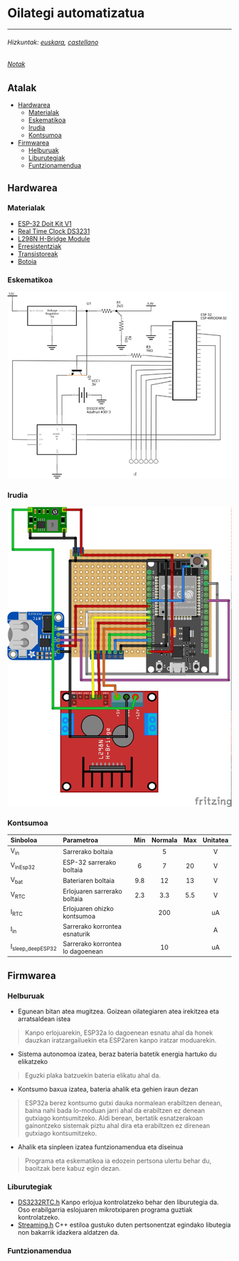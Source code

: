 # Oilategi automatizatua
---
###### Hizkuntak: [euskara](./README.md), [castellano](./LEEME.md)
###### [Notak](NOTAK.md)

## Atalak
  - [Hardwarea](#hardwarea)
  	* [Materialak](#materialak)
  	* [Eskematikoa](#eskematikoa)
  	* [Irudia](#irudia)
  	* [Kontsumoa](#kontsumoa)
  - [Firmwarea](#firmwarea)
  	* [Helburuak](#helburuak)
    * [Liburutegiak](#liburutegiak)
    * [Funtzionamendua](#funtzionamendua)

## Hardwarea

### Materialak
  * [ESP-32 Doit Kit V1]()
  * [Real Time Clock DS3231](https://docs.zerynth.com/latest/official/board.zerynth.doit_esp32/docs/index.html "Web horri ofiziala")
  * [L298N H-Bridge Module](https://lastminuteengineers.com/l298n-dc-stepper-driver-arduino-tutorial/ "Tutoriala")
  * [Erresistentziak]("Datasheet")
  * [Transistoreak]("Datasheet![](argazkiak/eskematikoa_irudia.jpg)")
  * [Botoia]()

### Eskematikoa
![Eskematikoa](eskematikoa.svg "Eskematikoa")

### Irudia
![Irudia](eskematikoa_irudia.jpg "Irudia")

### Kontsumoa

| **Sinboloa** | **Parametroa**	  | **Min**	| **Normala** | **Max** | **Unitatea** |
|:------------|:-----------------|:--------:|:-----------:|:-------:|:------------:|
| V<sub>in</sub>          | Sarrerako boltaia |          |		    5 |		    | 			V |
| V<sub>inEsp32</sub>     | ESP-32 sarrerako boltaia | 6 | 7 | 20 | V |
| V<sub>bat</sub> | Bateriaren boltaia |	9.8  | 12 |	13 | V |
| V<sub>RTC</sub> | Erlojuaren sarrerako boltaia | 2.3 | 3.3 | 5.5 | V |
| I<sub>RTC</sub> | Erlojuaren ohizko kontsumoa  | | 200 |  | uA |
| I<sub>in</sub>          | Sarrerako korrontea esnaturik | | | | A |
| I<sub>sleep_deepESP32</sub> | Sarrerako korrontea lo dagoenean | | 10 | | uA |




## Firmwarea

### Helburuak
* Egunean bitan atea mugitzea. Goizean oilategiaren atea irekitzea eta arratsaldean istea
> Kanpo erlojuarekin, ESP32a lo dagoenean esnatu ahal da honek dauzkan iratzargailuekin eta ESP2aren kanpo iratzar moduarekin.

* Sistema autonomoa izatea, beraz bateria batetik energia hartuko du elikatzeko
> Eguzki plaka batzuekin bateria elikatu ahal da.

* Kontsumo baxua izatea, bateria ahalik eta gehien iraun dezan
> ESP32a berez kontsumo gutxi dauka normalean erabiltzen denean, baina nahi bada lo-moduan jarri ahal da erabiltzen ez denean gutxiago kontsumitzeko. Aldi berean, bertatik esnatzerakoan gainontzeko sistemak piztu ahal dira eta erabiltzen ez direnean gutxiago kontsumitzeko.

* Ahalik eta sinpleen izatea funtzionamendua eta diseinua
> Programa eta eskematikoa ia edozein pertsona ulertu behar du, baoitzak bere kabuz egin dezan.

### Liburutegiak
* [DS3232RTC.h](https://github.com/JChristensen/DS3232RTC)
  Kanpo erlojua kontrolatzeko behar den liburutegia da. Oso erabilgarria eslojuaren mikrotxiparen programa guztiak kontrolatzeko.
* [Streaming.h](http://arduiniana.org/libraries/streaming/)
  C++ estiloa gustuko duten pertsonentzat egindako libutegia non bakarrik idazkera aldatzen da.

### Funtzionamendua
